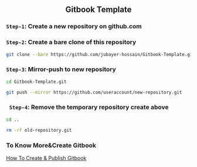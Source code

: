 <h2 align="center">Gitbook Template</h2>
<p align="center">
  <a href="https://img.shields.io/github/issues/jubayer-hossain/Gitbook-Template.svg"></a>
</p>

### `Step-1`: Create a new repository on github.com  

### `Step-2`: Create a bare clone of this repository
```bash
git clone --bare https://github.com/jubayer-hossain/Gitbook-Template.git
```
### `Step-3`: Mirror-push to new repository
```bash
cd Gitbook-Template.git
```
```bash
git push --mirror https://github.com/useraccount/new-repository.git
```

### ` Step-4`: Remove the temporary repository create above  
```bash
cd ..
```
```bash 
rm -rf old-repository.git
```
### To Know More&Create Gitbook
[How To Create & Publish Gitbook](https://medium.com/@rebeccapeltz/publish-your-book-online-with-gitbook-fc0ce9b7f12)
